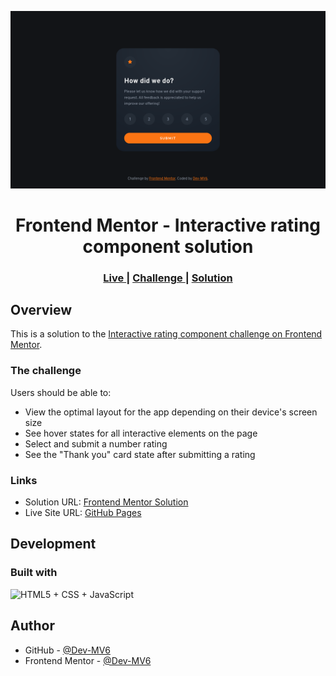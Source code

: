 ![](./screenshot.png)

<h1 align="center">Frontend Mentor - Interactive rating component solution</h1>

<div align="center">
  <h3>
    <a href="https://dev-mv6.github.io/Frontend-Mentor-Challenges/N-Challenges/Interactive%20rating%20component/">
      Live
    </a>
    <span> | </span>
    <a href="https://www.frontendmentor.io/challenges/interactive-rating-component-koxpeBUmI">
      Challenge
    </a>
   <span> | </span>
    <a href="https://www.frontendmentor.io/solutions/interactive-rating-component-vu6hgjuJLj">
      Solution
    </a>
  </h3>
</div>

## Overview

This is a solution to the [Interactive rating component challenge on Frontend Mentor](https://www.frontendmentor.io/challenges/interactive-rating-component-koxpeBUmI).

### The challenge

Users should be able to:

- View the optimal layout for the app depending on their device's screen size
- See hover states for all interactive elements on the page
- Select and submit a number rating
- See the "Thank you" card state after submitting a rating

### Links

- Solution URL: [Frontend Mentor Solution](https://www.frontendmentor.io/solutions/interactive-rating-component-vu6hgjuJLj)
- Live Site URL: [GitHub Pages](https://dev-mv6.github.io/Frontend-Mentor-Challenges/N-Challenges/Interactive%20rating%20component/)

## Development

### Built with

<img src="https://skillicons.dev/icons?i=html,css,js" title="HTML5 + CSS + JavaScript">

## Author

- GitHub - [@Dev-MV6](https://github.com/Dev-MV6)
- Frontend Mentor - [@Dev-MV6](https://www.frontendmentor.io/profile/Dev-MV6)
